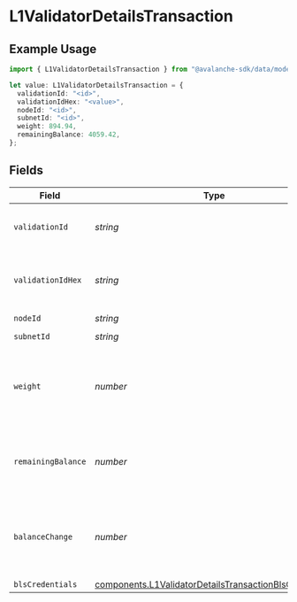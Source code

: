 # L1ValidatorDetailsTransaction

## Example Usage

```typescript
import { L1ValidatorDetailsTransaction } from "@avalanche-sdk/data/models/components";

let value: L1ValidatorDetailsTransaction = {
  validationId: "<id>",
  validationIdHex: "<value>",
  nodeId: "<id>",
  subnetId: "<id>",
  weight: 894.94,
  remainingBalance: 4059.42,
};
```

## Fields

| Field                                                                                                                                                                              | Type                                                                                                                                                                               | Required                                                                                                                                                                           | Description                                                                                                                                                                        |
| ---------------------------------------------------------------------------------------------------------------------------------------------------------------------------------- | ---------------------------------------------------------------------------------------------------------------------------------------------------------------------------------- | ---------------------------------------------------------------------------------------------------------------------------------------------------------------------------------- | ---------------------------------------------------------------------------------------------------------------------------------------------------------------------------------- |
| `validationId`                                                                                                                                                                     | *string*                                                                                                                                                                           | :heavy_check_mark:                                                                                                                                                                 | Unique L1 validation ID used network-wide to identify L1 validation until its weight is reduced to 0 i.e. removed.                                                                 |
| `validationIdHex`                                                                                                                                                                  | *string*                                                                                                                                                                           | :heavy_check_mark:                                                                                                                                                                 | Unique L1 validation ID used network-wide to identify L1 validation until its weight is reduced to 0 i.e. removed. In hex format                                                   |
| `nodeId`                                                                                                                                                                           | *string*                                                                                                                                                                           | :heavy_check_mark:                                                                                                                                                                 | N/A                                                                                                                                                                                |
| `subnetId`                                                                                                                                                                         | *string*                                                                                                                                                                           | :heavy_check_mark:                                                                                                                                                                 | N/A                                                                                                                                                                                |
| `weight`                                                                                                                                                                           | *number*                                                                                                                                                                           | :heavy_check_mark:                                                                                                                                                                 | Weight of the L1 validator used while sampling validators within the L1. A zero-weight L1 validator means it has been removed from the L1, and the validationID is no longer valid |
| `remainingBalance`                                                                                                                                                                 | *number*                                                                                                                                                                           | :heavy_check_mark:                                                                                                                                                                 | Remaining L1 validator balance in nAVAX until inactive. It can rejoin L1 sampling by increasing balance with IncreaseL1ValidatorBalanceTx                                          |
| `balanceChange`                                                                                                                                                                    | *number*                                                                                                                                                                           | :heavy_minus_sign:                                                                                                                                                                 | The increase in L1 validator balance (nAVAX) in the current transaction. When the balance is returned after the L1 validator is disabled or removed, this value is negative        |
| `blsCredentials`                                                                                                                                                                   | [components.L1ValidatorDetailsTransactionBlsCredentials](../../models/components/l1validatordetailstransactionblscredentials.md)                                                   | :heavy_minus_sign:                                                                                                                                                                 | N/A                                                                                                                                                                                |
